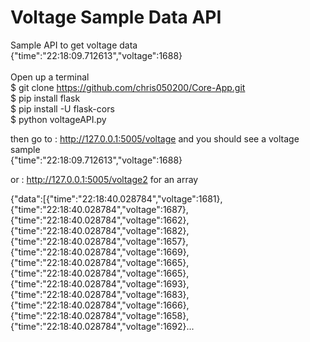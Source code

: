 # Voltage Sample Data API 

Sample API to get voltage data
<br>
{"time":"22:18:09.712613","voltage":1688}
<br><br>
Open up a terminal<br>
$ git clone https://github.com/chris050200/Core-App.git <br>
$ pip install flask<br>
$ pip install -U flask-cors<br>
$ python voltageAPI.py<br>

then go to : http://127.0.0.1:5005/voltage and you should see a voltage sample<br>
{"time":"22:18:09.712613","voltage":1688}<br>

or : http://127.0.0.1:5005/voltage2 for an array <br>

{"data":[{"time":"22:18:40.028784","voltage":1681},{"time":"22:18:40.028784","voltage":1687},{"time":"22:18:40.028784","voltage":1662},{"time":"22:18:40.028784","voltage":1682},{"time":"22:18:40.028784","voltage":1657},{"time":"22:18:40.028784","voltage":1669},{"time":"22:18:40.028784","voltage":1665},{"time":"22:18:40.028784","voltage":1665},{"time":"22:18:40.028784","voltage":1693},{"time":"22:18:40.028784","voltage":1683},{"time":"22:18:40.028784","voltage":1666},{"time":"22:18:40.028784","voltage":1658},{"time":"22:18:40.028784","voltage":1692}...<br>
